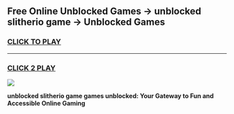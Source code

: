 
## Free Online Unblocked Games → unblocked slitherio game → Unblocked Games
<h3>
<a href="https://premium.freeplayer.one?title=unblocked_slitherio_game&ref=21F">CLICK TO PLAY</a></h3>
<hr>

<h3>
<a href="https://premium.freeplayer.one?title=unblocked_slitherio_game&ref=21F">CLICK 2 PLAY</a>
  
</h3>

<a href="https://premium.freeplayer.one?title=unblocked_slitherio_game&ref=21F/"><img src="https://clearcache.store/games.png"></a>


**unblocked slitherio game games unblocked: Your Gateway to Fun and Accessible Online Gaming**
